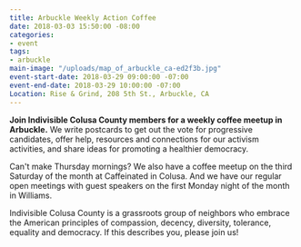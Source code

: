 ```yaml
---
title: Arbuckle Weekly Action Coffee
date: 2018-03-03 15:50:00 -08:00
categories:
- event
tags:
- arbuckle
main-image: "/uploads/map_of_arbuckle_ca-ed2f3b.jpg"
event-start-date: 2018-03-29 09:00:00 -07:00
event-end-date: 2018-03-29 10:00:00 -07:00
Location: Rise & Grind, 208 5th St., Arbuckle, CA
---
```


**Join Indivisible Colusa County members for a weekly coffee meetup in Arbuckle.** We write postcards to get out the vote for progressive candidates, offer help, resources and connections for our activism activities, and share ideas for promoting a healthier democracy.

Can't make Thursday mornings? We also have a coffee meetup on the third Saturday of the month at Caffeinated in Colusa. And we have our regular open meetings with guest speakers on the first Monday night of the month in Williams.

Indivisible Colusa County is a grassroots group of neighbors who embrace the American principles of compassion, decency, diversity, tolerance, equality and democracy. If this describes you, please join us!